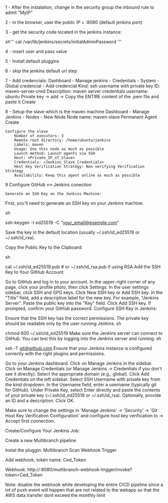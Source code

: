 1 - After the instalation, change in the security group the inbound rule to admit "MyIP"

2 - in the browser, user the public IP + :8080 (default jenkins port)

3 - get the security code located in the jenkins instance:

sh'''
cat /var/lib/jenkins/secrets/initialAdminPassword
'''

4 - insert user and pass value

5 - Install default pluggins

6 - skip the jenkins default url step

7 - Add credencials:
    Dashboard - Manage jenkins - Credentials - System - Global credencial - Add credencial
        Kind: ssh username with private key
        ID: maven-server-cred
        Description: maven server credentials
        username: ubuntu
        Private key -> add -> Copy the ENTIRE content of the .pem file and paste it
        Create

8 - Setup the slave which is the maven machine
    Dashboard - Manage Jenkins - Nodes - New Node
        Node name: maven-slave
        Permanent Agent
        Create
    
    Configure the slave
        Number of executors: 3
        Remote root directory: /home/ubuntu/jenkins
        Labels: maven
        Usage: Use this node as much as possible
        Launch method: Launch agents via SSH
        Host: <Private_IP_of_Slave>
        Credentials: <Jenkins_Slave_Credentials>
        Host Key Verification Strategy: Non verifying Verification Strategy
        Availability: Keep this agent online as much as possible

9 Configure GitHub <-> Jenkins conection

    Generate an SSH Key on the Jenkins Machine:
First, you'll need to generate an SSH key on your Jenkins machine.

sh

ssh-keygen -t ed25519 -C "your_email@example.com"

Save the key in the default location (usually ~/.ssh/id_ed25519 or ~/.ssh/id_rsa).

Copy the Public Key to the Clipboard:

sh

cat ~/.ssh/id_ed25519.pub  # or ~/.ssh/id_rsa.pub if using RSA
Add the SSH Key to Your GitHub Account:

Go to GitHub and log in to your account.
In the upper-right corner of any page, click your profile photo, then click Settings.
In the user settings sidebar, click SSH and GPG keys.
Click New SSH key or Add SSH key.
In the "Title" field, add a descriptive label for the new key. For example, "Jenkins Server".
Paste the public key into the "Key" field.
Click Add SSH key.
If prompted, confirm your GitHub password.
Configure SSH Key in Jenkins:

Ensure that the SSH key has the correct permissions. The private key should be readable only by the user running Jenkins.
sh

chmod 600 ~/.ssh/id_ed25519
Make sure the Jenkins server can connect to GitHub. You can test this by logging into the Jenkins server and running:
sh

ssh -T git@github.com
Ensure that your Jenkins instance is configured correctly with the right plugins and permissions.

Go to your Jenkins dashboard.
Click on Manage Jenkins in the sidebar.
Click on Manage Credentials (or Manage Jenkins -> Credentials if you don't see it directly).
Select the appropriate domain (e.g., global).
Click Add Credentials on the left sidebar.
Select SSH Username with private key from the kind dropdown.
In the Username field, enter a username (typically git for GitHub).
Under Private Key, select Enter directly and paste the contents of your private key (~/.ssh/id_ed25519 or ~/.ssh/id_rsa).
Optionally, provide an ID and a description.
Click OK.

Make sure to change the settings in  'Manage Jenkins' -> 'Security' -> 'Git Host Key Verification Configuration' and configure host key verification to -> Accept first connection.


Create/Configure Your Jenkins Job:

Create a new Multibranch pipeline 

Instal the pluggin: Multibranch Scan Webhook Trigger

Add webhook, token name: Ced_Token

Webhook: http://<Public IP Adress of EC2 jenkins master instance>:8080/multibranch-webhook-trigger/invoke?token=Ced_Token

Note: disable the webhook while developing the entire CICD pipeline since a lot of push event will happen that are not related to the webapp so that the AWS data transfer dont exceed the monthly limit





